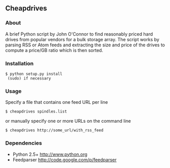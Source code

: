 ## Cheapdrives
### About

A brief Python script by John O'Connor to find reasonably priced hard drives
from popular vendors for a bulk storage array. The script works by parsing RSS
or Atom feeds and extracting the size and price of the drives to compute a
price/GB ratio which is then sorted.

### Installation

    $ python setup.py install
     (sudo) if necessary

### Usage

Specify a file that contains one feed URL per line

    $ cheapdrives spindles.list

or manually specify one or more URLs on the command line

    $ cheapdrives http://some_url/with_rss_feed

### Dependencies

- Python 2.5+ http://www.python.org
- Feedparser http://code.google.com/p/feedparser
